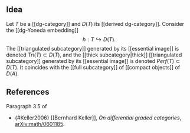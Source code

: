 ## Idea

Let $T$ be a [[dg-category]] and $D(T)$ its [[derived dg-category]]. Consider the [[dg-Yoneda embedding]]
  $$ h : T \hookrightarrow D(T). $$
The [[triangulated subcategory]] generated by its [[essential image]] is denoted $Tri(T) \subset D(T)$, and the [[thick subcategory|thick]] [[triangulated subcategory]] generated by its [[essential image]] is denoted $Perf(T) \subset D(T)$. It coincides with the [[full subcategory]] of [[compact objects]] of $D(A)$.

## References

Paragraph 3.5 of

* {#Keller2006} [[Bernhard Keller]], _On differential graded categories_, [arXiv:math/0601185](http://arxiv.org/abs/math/0601185).
